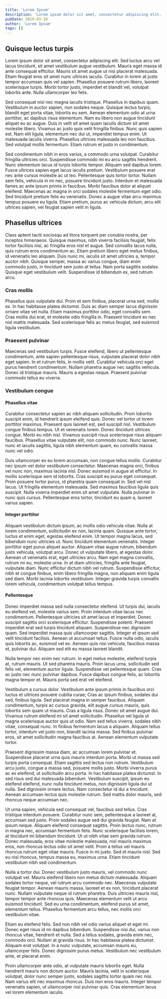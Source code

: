 ```yaml
---
title: 'Lorem Ipsum'
description: 'Lorem ipsum dolor sit amet, consectetur adipiscing elit.'
pubDate: 2019-03-10
author: 'Lorem Ipsum'
tags: []
---
```


## Quisque lectus turpis

Lorem ipsum dolor sit amet, consectetur adipiscing elit. Sed luctus arcu vel lacus tincidunt, sit amet vestibulum augue vestibulum. Mauris eget massa id ante consequat efficitur. Mauris sit amet augue ut nisi placerat malesuada. Etiam feugiat eros sit amet nunc ultrices iaculis. Curabitur in lorem at justo tempor accumsan quis vel sapien. Phasellus posuere rutrum libero, laoreet scelerisque turpis. Morbi tortor justo, imperdiet et blandit vel, volutpat lobortis ante. Nulla ullamcorper leo felis.

Sed consequat nisl nec magna iaculis tristique. Phasellus in dapibus quam. Vestibulum in auctor sapien, non sodales neque. Quisque lectus turpis, blandit eget porta vitae, lobortis eu sem. Aenean elementum odio at urna porttitor, ac dapibus risus elementum. Nam eu libero non augue tincidunt aliquet eu ac augue. Duis in velit sit amet quam iaculis dictum sit amet molestie libero. Vivamus ac justo quis velit fringilla finibus. Nunc quis sapien est. Nam elit ligula, elementum nec dui ut, imperdiet tempus enim. Ut malesuada iaculis viverra. Phasellus ultrices malesuada leo non faucibus. Sed volutpat mollis fermentum. Etiam rutrum et justo in condimentum.

Sed condimentum nibh in eros varius, a commodo urna volutpat. Curabitur fringilla ultricies orci. Suspendisse commodo mi eu arcu sagittis hendrerit. Nunc elementum lacus id turpis lobortis tempor. Aliquam sed dapibus lorem. Fusce ultrices sapien eget lacus iaculis pretium. Vestibulum posuere erat nec ante cursus molestie ac ut leo. Pellentesque quis tortor tortor. Nullam sem felis, vehicula in mi nec, posuere tincidunt justo. Interdum et malesuada fames ac ante ipsum primis in faucibus. Morbi faucibus dolor at aliquet eleifend. Maecenas ac magna in orci sodales molestie fermentum eget odio. Sed tincidunt pretium felis eu venenatis. Donec a augue vitae arcu maximus tempus posuere eu ligula. Etiam pretium, purus ac vehicula dictum, arcu elit ultrices sapien, vel feugiat sapien velit in ligula.

## Phasellus ultrices

Class aptent taciti sociosqu ad litora torquent per conubia nostra, per inceptos himenaeos. Quisque maximus, nibh viverra facilisis feugiat, felis tortor facilisis nisi, ac fringilla eros nisl et augue. Sed convallis lacus nulla, quis rutrum eros condimentum ac. Etiam pretium libero eget metus finibus, id venenatis leo aliquam. Duis nunc mi, iaculis sit amet ultricies a, tempor auctor nibh. Quisque semper, massa ac varius congue, diam enim commodo justo, in tincidunt sem justo at tellus. Nam porta sagittis sodales. Quisque eget vestibulum velit. Suspendisse id bibendum ex, sed rutrum arcu.

### Cras mollis

Phasellus quis vulputate dui. Proin et sem finibus, placerat urna sed, mollis ex. In hac habitasse platea dictumst. Duis ac diam semper lacus dignissim ornare vitae vel nulla. Etiam maximus porttitor odio, eget convallis sem. Cras mollis dui erat, et molestie odio fringilla in. Praesent tincidunt ex nec nisl mattis malesuada. Sed scelerisque felis ac metus feugiat, sed euismod ligula vestibulum.

### Praesent pulvinar

Maecenas sed vestibulum turpis. Fusce eleifend, libero ut pellentesque condimentum, ante sapien pellentesque risus, vulputate placerat dolor nibh eget sapien. In et rutrum felis, in mollis velit. Curabitur vehicula orci eget purus hendrerit condimentum. Nullam pharetra augue nec sagittis vehicula. Donec id tristique mauris. Mauris a egestas neque. Praesent pulvinar commodo tellus eu viverra.

### Vestibulum congue

#### Phasellus vitae

Curabitur consectetur sapien ac nibh aliquam sollicitudin. Proin lobortis suscipit enim, id hendrerit ipsum eleifend quis. Donec vel tortor ut lorem porttitor maximus. Praesent quis laoreet est, sed suscipit nisl. Vestibulum congue finibus tempus. Ut et venenatis lorem. Donec tincidunt ultrices congue. Morbi eu nibh nisl. Vivamus suscipit risus scelerisque risus aliquam faucibus. Phasellus vitae vulputate elit, non commodo nunc. Nunc laoreet, nunc et iaculis sagittis, ligula nibh elementum quam, eu convallis massa nunc vel odio.

Duis ullamcorper ex eu lorem accumsan, non congue tellus mollis. Curabitur nec ipsum vel dolor vestibulum consectetur. Maecenas magna orci, finibus vel nunc non, maximus lacinia nisl. Donec euismod in augue at efficitur. In mollis scelerisque sem id lobortis. Cras suscipit eu purus eget consequat. Proin posuere tortor purus, id pharetra quam consequat in. Sed vel nisl lacus. Ut fringilla elementum malesuada. Sed maximus faucibus ligula quis suscipit. Nulla viverra imperdiet enim sit amet vulputate. Nulla pulvinar in nunc quis cursus. Pellentesque eros tortor, tincidunt eu quam a, laoreet varius sapien.

#### Integer porttitor

Aliquam vestibulum dictum ipsum, ac mollis odio vehicula vitae. Nulla at lorem condimentum, sollicitudin ex non, lacinia quam. Quisque ante tortor, luctus et enim eget, egestas eleifend enim. Ut tempor magna lacus, sed bibendum nunc ultricies ut. Nunc tincidunt elementum venenatis. Integer porttitor eget purus aliquet auctor. Aliquam vitae augue rutrum, bibendum justo vehicula, volutpat arcu. Donec ut vulputate libero, at egestas dolor. Aenean ut venenatis erat, eget ultricies arcu. Nam eget magna convallis, rutrum mi eu, molestie urna. In at diam ultricies, fringilla ante feugiat, vulputate diam. Nunc efficitur dictum nibh vel rutrum. Suspendisse efficitur, nibh et congue finibus, enim libero fringilla magna, non aliquam enim ligula sed diam. Morbi lacinia lobortis vestibulum. Integer gravida turpis convallis lorem vehicula, condimentum volutpat tellus tempus.

#### Pellentesque

Donec imperdiet massa sed nulla consectetur eleifend. Ut turpis dui, iaculis eu eleifend vel, molestie varius sem. Proin interdum vitae lacus nec condimentum. Pellentesque ultricies sit amet lacus et imperdiet. Donec suscipit sagittis orci scelerisque efficitur. Suspendisse potenti. Praesent imperdiet erat sed turpis tincidunt aliquam. Suspendisse nec dignissim quam. Sed imperdiet massa quis ullamcorper sagittis. Integer et ipsum sed velit tincidunt facilisis. Aenean ut accumsan tellus. Fusce nulla odio, iaculis quis lobortis ac, euismod vel ex. Aenean quis nisi vehicula, faucibus massa et, pulvinar dui. Aliquam sed elit eu massa laoreet blandit.

Nulla tempor nec enim nec rutrum. In eget metus molestie, eleifend turpis at, rutrum mauris. Ut sed pharetra mauris. Proin lacus urna, sollicitudin sed felis vel, elementum auctor ligula. Suspendisse vel pellentesque quam. Cras ac justo nec nunc pulvinar dapibus. Fusce dapibus congue felis, ac lobortis magna tempor et. Mauris porta sed erat vel eleifend.

Vestibulum a cursus dolor. Vestibulum ante ipsum primis in faucibus orci luctus et ultrices posuere cubilia curae; Cras ac ipsum finibus, sodales dui sed, finibus ligula. Sed placerat magna in semper faucibus. Aliquam condimentum, turpis ac cursus gravida, elit augue cursus mauris, quis lobortis sem quam ut mauris. Cras a ligula risus. Donec sit amet augue dui. Vivamus rutrum eleifend mi sit amet sollicitudin. Phasellus vel ligula ut magna scelerisque auctor quis ut odio. Nam sed tellus viverra, sodales nibh vitae, consequat nunc. In finibus fermentum lacus a aliquam. Aliquam tellus tortor, interdum vel justo non, blandit lacinia massa. Sed finibus pulvinar eros, sit amet sollicitudin magna faucibus at. Aenean elementum vulputate tortor.

Praesent dignissim massa diam, ac accumsan lorem pulvinar et. Suspendisse placerat urna quis mauris interdum porta. Morbi ut massa sed turpis porta consequat. Etiam sagittis sed lectus non rutrum. Vestibulum arcu justo, congue a massa sed, posuere mollis justo. Morbi viverra purus ac ex eleifend, ut sollicitudin arcu porta. In hac habitasse platea dictumst. In sed risus sed dui malesuada bibendum. Vestibulum suscipit, ipsum eu eleifend eleifend, nunc nulla tincidunt metus, non dignissim ligula dui ut nulla. Sed dignissim ornare lectus. Nam consectetur id dui a tincidunt. Aenean accumsan lectus quis molestie rutrum. Sed mattis dolor mauris, sed rhoncus neque accumsan nec.

Ut urna sapien, vehicula sed consequat vel, faucibus sed tellus. Cras tristique interdum posuere. Curabitur nunc sem, pellentesque a laoreet at, accumsan sed justo. Proin sodales augue sed dui gravida feugiat. Nam at ipsum neque. Aliquam eleifend consequat sagittis. Proin lectus nunc, rutrum in magna nec, accumsan fermentum felis. Nunc scelerisque facilisis lorem, at tincidunt mi bibendum tincidunt. Ut ut nibh vitae sem gravida rutrum. Donec malesuada, eros vitae molestie malesuada, nisl mauris maximus eros, non rhoncus lectus odio sit amet velit. Proin a tellus vel mauris rhoncus rutrum eget vitae mauris. Fusce in mi justo. Sed et mauris nisl. Sed eu nisl rhoncus, tempus massa eu, maximus urna. Etiam tincidunt vestibulum nibh sed condimentum.

Nulla a tortor dui. Donec vestibulum justo mauris, vel commodo nunc volutpat vel. Mauris eleifend libero non metus dictum malesuada. Aliquam sodales tortor neque, vel rutrum arcu commodo nec. Maecenas vulputate feugiat tempor. Aenean mauris massa, laoreet et ex non, tincidunt placerat nunc. Nullam vulputate neque id rutrum pharetra. Duis ultricies mauris nisl, tempor tempor ante rhoncus quis. Maecenas elementum velit ut arcu euismod tincidunt. Sed eu urna condimentum, eleifend purus sit amet, elementum tellus. Phasellus fermentum arcu tellus, nec mollis orci vestibulum vitae.

Etiam eu eleifend felis. Sed non nibh vel odio varius aliquet et eget mi. Donec eget risus id mi dapibus bibendum. Suspendisse nisi dui, varius non rhoncus vitae, hendrerit et nulla. Sed a tellus sodales, gravida enim nec, commodo orci. Nullam at gravida risus. In hac habitasse platea dictumst. Aliquam erat volutpat. In a nunc vulputate, accumsan mauris eu, ullamcorper felis. Donec dignissim purus metus. Vestibulum nec vestibulum ante, et placerat enim.

Proin ullamcorper ante odio, at vulputate mauris lobortis eget. Nulla hendrerit mauris non dictum auctor. Mauris lacinia, velit in scelerisque volutpat, dolor nunc semper justo, sodales sagittis tortor quam nec nisi. Nam varius elit nec maximus rhoncus. Duis non eros mauris. Integer tempor venenatis sapien, ut ullamcorper nisl pulvinar quis. Cras elementum lacus vel lorem elementum iaculis.
